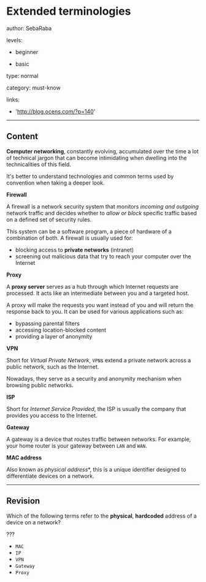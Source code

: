 # Extended terminologies
author: SebaRaba

levels:

  - beginner

  - basic

type: normal

category: must-know

links:

  - 'http://blog.ocens.com/?p=140'

---
## Content

**Computer networking**, constantly evolving, accumulated over the time a lot of technical jargon that can become intimidating when dwelling into the technicalities of this field.

It's better to understand technologies and common terms used by convention when taking a deeper look.

**Firewall**

A firewall is a network security system that monitors *incoming and outgoing* network traffic and decides whether to *allow or block* specific traffic based on a defined set of security rules.

This system can be a software program, a piece of hardware of a combination of both. A firewall is usually used for:
- blocking access to **private networks** (intranet)
- screening out malicious data that try to reach your computer over the Internet


**Proxy**

A **proxy server** serves as a hub through which Internet requests are processed. It acts like an intermediate between you and a targeted host.

A proxy will make the requests you want instead of you and will return the response back to you. It can be used for various applications such as:
- bypassing parental filters
- accessing location-blocked content
- providing a layer of anonymity

**VPN**

Short for *Virtual Private Network*, `VPN`s extend a private network across a public network, such as the Internet.

Nowadays, they serve as a security and anonymity mechanism when browsing public networks.

**ISP**

Short for *Internet Service Provided*, the ISP is usually the company that provides you access to the Internet.

**Gateway**

A gateway is a device that routes traffic between networks. For example, your home router is your gateway between `LAN` and `WAN`.

**MAC address**

Also known as *physical address**, this is a unique identifier designed to differentiate devices on a network.

---
## Revision

Which of the following terms refer to the **physical**, **hardcoded** address of a device on a network?

???

* `MAC`
* `IP`
* `VPN`
* `Gateway`
* `Proxy`
